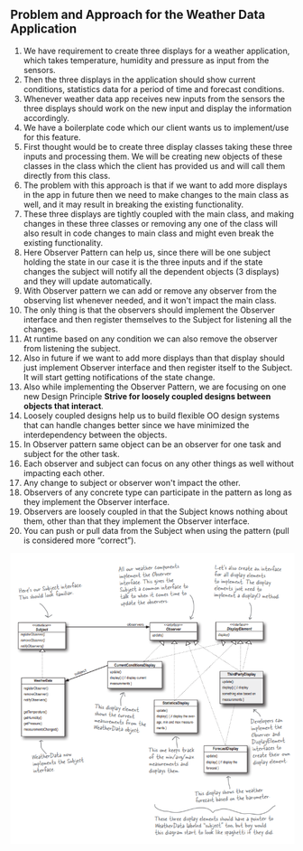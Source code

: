 ## Problem and Approach for the Weather Data Application
1) We have requirement to create three displays for a weather application, which takes temperature, humidity and pressure as input from the sensors.
2) Then the three displays in the application should show current conditions, statistics data for a period of time and forecast conditions.
3) Whenever weather data app receives new inputs from the sensors the three displays should work on the new input and display the information accordingly.
4) We have a boilerplate code which our client wants us to implement/use for this feature.
5) First thought would be to create three display classes taking these three inputs and processing them. We will be creating new objects of these classes in the class which the client has provided us and will call them directly from this class.
6) The problem with this approach is that if we want to add more displays in the app in future then we need to make changes to the main class as well, and it may result in breaking the existing functionality.
7) These three displays are tightly coupled with the main class, and making changes in these three classes or removing any one of the class will also result in code changes to main class and might even break the existing functionality.
8) Here Observer Pattern can help us, since there will be one subject holding the state in our case it is the three inputs and if the state changes the subject will notify all the dependent objects (3 displays) and they will update automatically.
9) With Observer pattern we can add or remove any observer from the observing list whenever needed, and it won't impact the main class.
10) The only thing is that the observers should implement the Observer interface and then register themselves to the Subject for listening all the changes.
11) At runtime based on any condition we can also remove the observer from listening the subject.
12) Also in future if we want to add more displays than that display should just implement Observer interface and then register itself to the Subject. It will start getting notifications of the state change.
13) Also while implementing the Observer Pattern, we are focusing on one new Design Principle **Strive for loosely coupled designs between objects that interact**.
14) Loosely coupled designs help us to build flexible OO design systems that can handle changes better since we have minimized the interdependency between the objects.
15) In Observer pattern same object can be an observer for one task and subject for the other task.
16) Each observer and subject can focus on any other things as well without impacting each other.
17) Any change to subject or observer won't impact the other.
18) Observers of any concrete type can participate in the pattern as long as they implement the Observer interface. 
19) Observers are loosely coupled in that the Subject knows nothing about them, other than that they implement the Observer interface. 
20) You can push or pull data from the Subject when using the pattern (pull is considered more “correct”).

![img.png](WeatherAppUML.png)